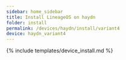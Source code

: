 ```yaml
---
sidebar: home_sidebar
title: Install LineageOS on haydn
folder: install
permalink: /devices/haydn/install/variant4
device: haydn_variant4
---
```

{% include templates/device_install.md %}
